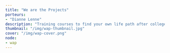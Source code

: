 ```yaml
---
title: "We are the Projects"
porteurs: 
- "Dianne Lenne"
description: "Training courses to find your own life path after college or after an educational journey that raises questions."
thumbnail: "/img/wap-thumbnail.jpg"
cover: "/img/wap-cover.png"
node: 
- wap
---
```

